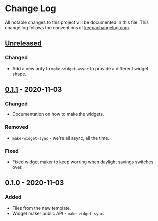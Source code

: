 # Change Log
All notable changes to this project will be documented in this file. This change log follows the conventions of [keepachangelog.com](http://keepachangelog.com/).

## [Unreleased]
### Changed
- Add a new arity to `make-widget-async` to provide a different widget shape.

## [0.1.1] - 2020-11-03
### Changed
- Documentation on how to make the widgets.

### Removed
- `make-widget-sync` - we're all async, all the time.

### Fixed
- Fixed widget maker to keep working when daylight savings switches over.

## 0.1.0 - 2020-11-03
### Added
- Files from the new template.
- Widget maker public API - `make-widget-sync`.

[Unreleased]: https://github.com/your-name/bel-learn-lib/compare/0.1.1...HEAD
[0.1.1]: https://github.com/your-name/bel-learn-lib/compare/0.1.0...0.1.1
